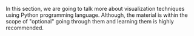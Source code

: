 In this section, we are going to talk more about visualization techniques using Python programming language. Although, the material is within the scope of "optional" going through them and learning them is highly recommended. 
